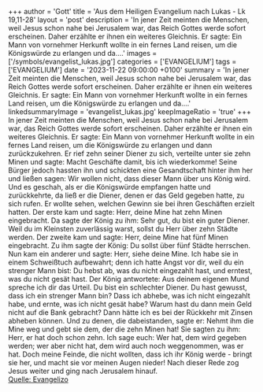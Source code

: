 +++
author = 'Gott'
title = 'Aus dem Heiligen Evangelium nach Lukas - Lk 19,11-28'
layout = 'post'
description = 'In jener Zeit meinten die Menschen, weil Jesus schon nahe bei Jerusalem war, das Reich Gottes werde sofort erscheinen. Daher erzählte er ihnen ein weiteres Gleichnis. Er sagte: Ein Mann von vornehmer Herkunft wollte in ein fernes Land reisen, um die Königswürde zu erlangen und da....'
images = ['/symbols/evangelist_lukas.jpg']
categories = ['EVANGELIUM']
tags = ['EVANGELIUM']
date = '2023-11-22 09:00:00 +0100'
summary = 'In jener Zeit meinten die Menschen, weil Jesus schon nahe bei Jerusalem war, das Reich Gottes werde sofort erscheinen. Daher erzählte er ihnen ein weiteres Gleichnis. Er sagte: Ein Mann von vornehmer Herkunft wollte in ein fernes Land reisen, um die Königswürde zu erlangen und da....'
linkedsummaryImage = 'evangelist_lukas.jpg'
keepImageRatio = 'true'
+++
In jener Zeit meinten die Menschen, weil Jesus schon nahe bei Jerusalem war, das Reich Gottes werde sofort erscheinen. Daher erzählte er ihnen ein weiteres Gleichnis.
Er sagte: Ein Mann von vornehmer Herkunft wollte in ein fernes Land reisen, um die Königswürde zu erlangen und dann zurückzukehren.<!--more-->
Er rief zehn seiner Diener zu sich, verteilte unter sie zehn Minen und sagte: Macht Geschäfte damit, bis ich wiederkomme!
Seine Bürger jedoch hassten ihn und schickten eine Gesandtschaft hinter ihm her und ließen sagen: Wir wollen nicht, dass dieser Mann über uns König wird.
Und es geschah, als er die Königswürde empfangen hatte und zurückkehrte, da ließ er die Diener, denen er das Geld gegeben hatte, zu sich rufen. Er wollte sehen, welchen Gewinn sie bei ihren Geschäften erzielt hatten.
Der erste kam und sagte: Herr, deine Mine hat zehn Minen eingebracht.
Da sagte der König zu ihm: Sehr gut, du bist ein guter Diener. Weil du im Kleinsten zuverlässig warst, sollst du Herr über zehn Städte werden.
Der zweite kam und sagte: Herr, deine Mine hat fünf Minen eingebracht.
Zu ihm sagte der König: Du sollst über fünf Städte herrschen.
Nun kam ein anderer und sagte: Herr, siehe deine Mine. Ich habe sie in einem Schweißtuch aufbewahrt;
denn ich hatte Angst vor dir, weil du ein strenger Mann bist: Du hebst ab, was du nicht eingezahlt hast, und erntest, was du nicht gesät hast.
Der König antwortete: Aus deinem eigenen Mund spreche ich dir das Urteil. Du bist ein schlechter Diener. Du hast gewusst, dass ich ein strenger Mann bin? Dass ich abhebe, was ich nicht eingezahlt habe, und ernte, was ich nicht gesät habe?
Warum hast du dann mein Geld nicht auf die Bank gebracht? Dann hätte ich es bei der Rückkehr mit Zinsen abheben können.
Und zu denen, die dabeistanden, sagte er: Nehmt ihm die Mine weg und gebt sie dem, der die zehn Minen hat!
Sie sagten zu ihm: Herr, er hat doch schon zehn.
Ich sage euch: Wer hat, dem wird gegeben werden; wer aber nicht hat, dem wird auch noch weggenommen, was er hat.
Doch meine Feinde, die nicht wollten, dass ich ihr König werde - bringt sie her, und macht sie vor meinen Augen nieder!
Nach dieser Rede zog Jesus weiter und ging nach Jerusalem hinauf.<br> [Quelle: Evangelizo](https://evangeliumtagfuertag.org/DE/gospel)